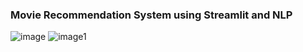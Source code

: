 ### Movie Recommendation System using Streamlit and NLP
![image](https://user-images.githubusercontent.com/102204411/235168767-3ff2dfb7-82d2-4f2f-b278-62bf3436e5a2.png)
![image1](https://user-images.githubusercontent.com/102204411/235169044-2a884f6b-00e6-4ab7-8ca2-4407670e4819.png)
